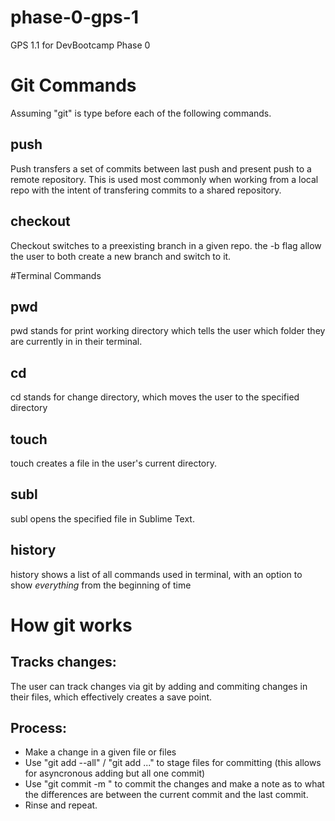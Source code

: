# phase-0-gps-1
GPS 1.1 for DevBootcamp Phase 0

# Git Commands
Assuming "git" is type before each of the following commands.
## push
Push transfers a set of commits between last push and present push to a remote repository. This is used most commonly when working from a local repo with the intent of transfering commits to a shared repository.
## checkout
Checkout switches to a preexisting branch in a given repo. the -b flag allow the user to both create a new branch and switch to it.

#Terminal Commands
## pwd
pwd stands for print working directory which tells the user which folder they are currently in in their terminal.
## cd <directory path>
cd stands for change directory, which moves the user to the specified directory
## touch <filename>
touch creates a file in the user's current directory.
## subl <filename>
subl opens the specified file in Sublime Text.
## history
history shows a list of all commands used in terminal, with an option to show *everything* from the beginning of time

# How git works
## Tracks changes:
The user can track changes via git by adding and commiting changes in their files, which effectively creates a save point.
## Process:
* Make a change in a given file or files
* Use "git add --all" / "git add <filename> ..." to stage files for committing (this allows for asyncronous adding but all one commit)
* Use "git commit -m <message>" to commit the changes and make a note as to what the differences are between the current commit and the last commit.
* Rinse and repeat.

